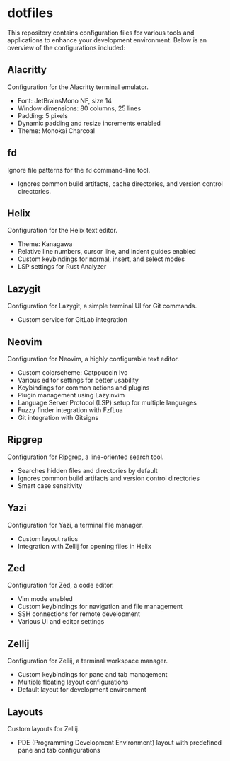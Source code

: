 # dotfiles

This repository contains configuration files for various tools and applications to enhance your development environment. Below is an overview of the configurations included:

## Alacritty
Configuration for the Alacritty terminal emulator.
- Font: JetBrainsMono NF, size 14
- Window dimensions: 80 columns, 25 lines
- Padding: 5 pixels
- Dynamic padding and resize increments enabled
- Theme: Monokai Charcoal

## fd
Ignore file patterns for the `fd` command-line tool.
- Ignores common build artifacts, cache directories, and version control directories.

## Helix
Configuration for the Helix text editor.
- Theme: Kanagawa
- Relative line numbers, cursor line, and indent guides enabled
- Custom keybindings for normal, insert, and select modes
- LSP settings for Rust Analyzer

## Lazygit
Configuration for Lazygit, a simple terminal UI for Git commands.
- Custom service for GitLab integration

## Neovim
Configuration for Neovim, a highly configurable text editor.
- Custom colorscheme: Catppuccin Ivo
- Various editor settings for better usability
- Keybindings for common actions and plugins
- Plugin management using Lazy.nvim
- Language Server Protocol (LSP) setup for multiple languages
- Fuzzy finder integration with FzfLua
- Git integration with Gitsigns

## Ripgrep
Configuration for Ripgrep, a line-oriented search tool.
- Searches hidden files and directories by default
- Ignores common build artifacts and version control directories
- Smart case sensitivity

## Yazi
Configuration for Yazi, a terminal file manager.
- Custom layout ratios
- Integration with Zellij for opening files in Helix

## Zed
Configuration for Zed, a code editor.
- Vim mode enabled
- Custom keybindings for navigation and file management
- SSH connections for remote development
- Various UI and editor settings

## Zellij
Configuration for Zellij, a terminal workspace manager.
- Custom keybindings for pane and tab management
- Multiple floating layout configurations
- Default layout for development environment

## Layouts
Custom layouts for Zellij.
- PDE (Programming Development Environment) layout with predefined pane and tab configurations
